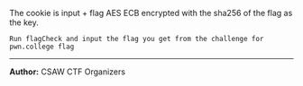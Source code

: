 The cookie is input + flag AES ECB encrypted with the sha256 of the flag as the key.

`Run flagCheck and input the flag you get from the challenge for pwn.college flag`

---
**Author:** CSAW CTF Organizers
